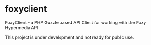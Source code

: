 # foxyclient
FoxyClient - a PHP Guzzle based API Client for working with the Foxy Hypermedia API

This project is under development and not ready for public use.